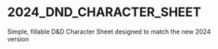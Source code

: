 # 2024_DND_CHARACTER_SHEET
Simple, fillable D&amp;D Character Sheet designed to match the new 2024 version
